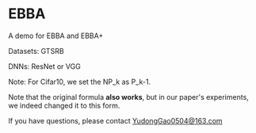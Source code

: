 # EBBA
A demo for EBBA and EBBA+

Datasets: GTSRB

DNNs: ResNet or VGG

Note: For Cifar10, we set the NP_k as P_k-1.

Note that the original formula **also works**, but in our paper's experiments, we indeed changed it to this form.

If you have questions, please contact YudongGao0504@163.com
